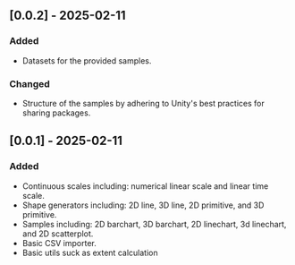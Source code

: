 ## [0.0.2] - 2025-02-11

### Added

- Datasets for the provided samples.

### Changed

- Structure of the samples by adhering to Unity's best practices for sharing
  packages.

## [0.0.1] - 2025-02-11

### Added

- Continuous scales including: numerical linear scale and linear time
  scale.
- Shape generators including: 2D line, 3D line, 2D primitive, and 3D primitive.
- Samples including: 2D barchart, 3D barchart, 2D linechart, 3d linechart,
  and 2D scatterplot.
- Basic CSV importer.
- Basic utils suck as extent calculation